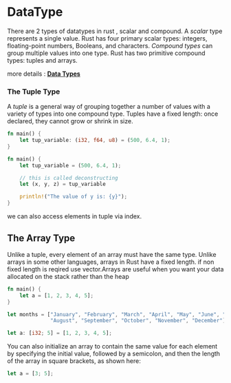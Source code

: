 # DataType

There are 2 types of datatypes in rust , scalar and compound. A *scalar* type represents a single value. Rust has four primary scalar types: integers, floating-point numbers, Booleans, and characters. *Compound types* can group multiple values into one type. Rust has two primitive compound types: tuples and arrays.

more details : [**Data Types**](https://doc.rust-lang.org/book/ch03-02-data-types.html#data-types)

### The Tuple Type

A *tuple* is a general way of grouping together a number of values with a variety of types into one compound type. Tuples have a fixed length: once declared, they cannot grow or shrink in size.

```rust
fn main() {
    let tup_variable: (i32, f64, u8) = (500, 6.4, 1);
}
```

```rust
fn main() {
    let tup_variable = (500, 6.4, 1);

    // this is called deconstructing
    let (x, y, z) = tup_variable

    println!("The value of y is: {y}");
}
```

we can also access elements in tuple via index.

## The Array Type

Unlike a tuple, every element of an array must have the same type. Unlike arrays in some other languages, arrays in Rust have a fixed length. if non fixed length is reqired use vector.Arrays are useful when you want your data allocated on the stack rather than the heap

```rust
fn main() {
    let a = [1, 2, 3, 4, 5];
}
```

```rust
let months = ["January", "February", "March", "April", "May", "June", "July",
              "August", "September", "October", "November", "December"];
```

```rust
let a: [i32; 5] = [1, 2, 3, 4, 5];
```

You can also initialize an array to contain the same value for each element by specifying the initial value, followed by a semicolon, and then the length of the array in square brackets, as shown here:

```rust
let a = [3; 5];
```